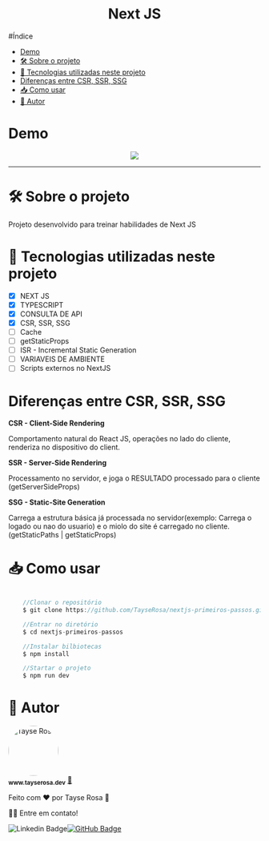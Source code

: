 <h1 align="center"> Next JS</h1>

#Índice
- [Demo](#demo)
- [🛠 Sobre o projeto](#-sobre-o-projeto)
- [🚀 Tecnologias utilizadas neste projeto](#-tecnologias-utilizadas-neste-projeto)
- [Diferenças entre CSR, SSR, SSG](#diferenças-entre-csr-ssr-ssg)
- [📥 Como usar](#-como-usar)
- [🚀 Autor](#-autor)
  

# Demo
<p align="center">
<img src="./readme.gif" align="center" />
</p>

---
# 🛠 Sobre o projeto

<p>Projeto desenvolvido para treinar habilidades de Next JS</p>


# 🚀 Tecnologias utilizadas neste projeto

- [x] NEXT JS
- [x] TYPESCRIPT
- [x] CONSULTA DE API
- [x] CSR, SSR, SSG
- [ ] Cache
- [ ] getStaticProps
- [ ] ISR - Incremental Static Generation
- [ ] VARIAVEIS DE AMBIENTE
- [ ] Scripts externos no NextJS

# Diferenças entre CSR, SSR, SSG
**CSR - Client-Side Rendering**

Comportamento natural do React JS, operações no lado do cliente, renderiza no dispositivo do client.

**SSR - Server-Side Rendering**

Processamento no servidor, e joga o RESULTADO processado para o cliente
(getServerSideProps)

**SSG - Static-Site Generation**

Carrega a estrutura básica já processada no servidor(exemplo: Carrega o logado ou nao do usuario) e o miolo do site é carregado no cliente.
(getStaticPaths | getStaticProps)


# 📥 Como usar
```js

    //Clonar o repositório
    $ git clone https://github.com/TayseRosa/nextjs-primeiros-passos.git

    //Entrar no diretório
    $ cd nextjs-primeiros-passos

    //Instalar bilbiotecas
    $ npm install

    //Startar o projeto
    $ npm run dev

``` 

# 🚀 Autor

<a href="https://www.tayserosa.dev">
 <img style="border-radius: 50%;" src="https://avatars.githubusercontent.com/u/31596454?v=4" width="100px;" alt="Tayse Rosa" style="border-radius:50%"/>
 <br />
 <sub><b>www.tayserosa.dev</b></sub></a> <a href="https://www.tayserosa.dev" title="Tayse Rosa" target="_blank">🚀</a>


Feito com ❤️ por Tayse Rosa 🚀

👋🏽 Entre em contato!

![Linkedin Badge](https://img.shields.io/badge/-TayseRosa-blue?style=flat-square&logo=Linkedin&logoColor=white&link=https://www.linkedin.com/in/tayse-rosa-3b683151/)[![GitHub Badge](https://img.shields.io/badge/GitHub-100000?style=for-the-badge&logo=github&logoColor=white)](https://github.com/TayseRosa/)
